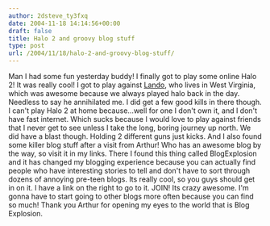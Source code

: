 ```yaml
---
author: 2dsteve_ty3fxq
date: 2004-11-18 14:14:56+00:00
draft: false
title: Halo 2 and groovy blog stuff
type: post
url: /2004/11/18/halo-2-and-groovy-blog-stuff/
---
```


Man I had some fun yesterday buddy! I finally got to play some online Halo 2! It was really cool! I got to play against [Lando](http://landoman.blogspot.com), who lives in West Virginia,  which was awesome because we always played halo back in the day. Needless to say he annihilated me. I did get a few good kills in there though. I can't play Halo 2 at home because...well for one I don't own it, and I don't have fast internet. Which sucks because I would love to play against friends that I never get to see unless I take the long, boring journey up north. We did have a blast though. Holding 2 different guns just kicks.
And I also found some killer blog stuff after a visit from Arthur! Who has an awesome blog by the way, so visit it in my links. There I found this thing called BlogExplosion and it has changed my blogging experience because you can actually find people who have interesting stories to tell and don't have to sort through dozens of annoying pre-teen blogs. Its really cool, so you guys should get in on it. I have a link on the right to go to it. JOIN! Its crazy awesome.
I'm gonna have to start going to other blogs more often because you can find so much! Thank you Arthur for opening my eyes to the world that is Blog Explosion.

